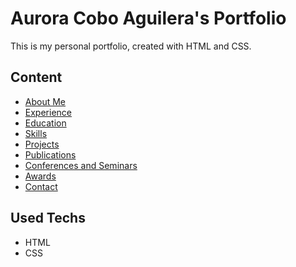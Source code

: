 # Aurora Cobo Aguilera's Portfolio

This is my personal portfolio, created with HTML and CSS.

## Content

* [About Me](#about)
* [Experience](#experience)
* [Education](#education)
* [Skills](#skills)
* [Projects](#projects)
* [Publications](#publications)
* [Conferences and Seminars](#conferences)
* [Awards](#awards)
* [Contact](#contact)

## Used Techs

* HTML
* CSS
